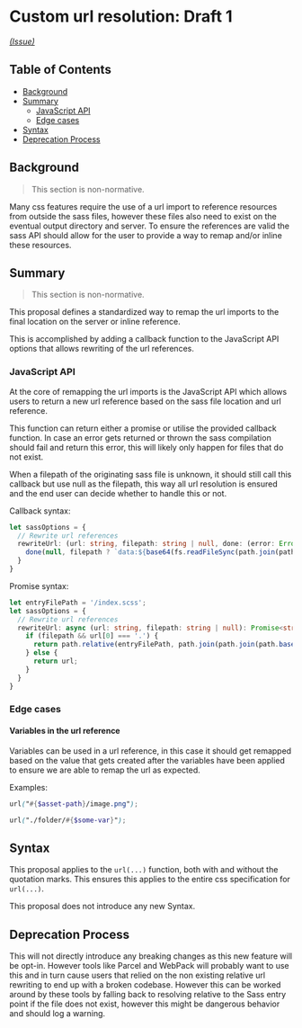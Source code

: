# Custom url resolution: Draft 1

_[(Issue)](https://github.com/sass/sass/issues/2535)_

## Table of Contents

- [Background](#background)
- [Summary](#summary)
  - [JavaScript API](#javaScript-api)
  - [Edge cases](#edge-cases)
- [Syntax](#syntax)
- [Deprecation Process](#deprecation-process)

## Background

> This section is non-normative.

Many css features require the use of a url import to reference resources from outside the sass files, however these files also need to exist on the eventual output directory and server. To ensure the references are valid the sass API should allow for the user to provide a way to remap and/or inline these resources.

## Summary

> This section is non-normative.

This proposal defines a standardized way to remap the url imports to the final location on the server or inline reference.

This is accomplished by adding a callback function to the JavaScript API options that allows rewriting of the url references.

### JavaScript API

At the core of remapping the url imports is the JavaScript API which allows users to return a new url reference based on the sass file location and url reference.

This function can return either a promise or utilise the provided callback function. In case an error gets returned or thrown the sass compilation should fail and return this error, this will likely only happen for files that do not exist.

When a filepath of the originating sass file is unknown, it should still call this callback but use null as the filepath, this way all url resolution is ensured and the end user can decide whether to handle this or not.

Callback syntax:

```TypeScript
let sassOptions = {
  // Rewrite url references
  rewriteUrl: (url: string, filepath: string | null, done: (error: Error, newUrl: string) => void): void => {
    done(null, filepath ? `data:${base64(fs.readFileSync(path.join(path.basename(filepath), url)))}` : url);
  }
}
```

Promise syntax:

```TypeScript
let entryFilePath = '/index.scss';
let sassOptions = {
  // Rewrite url references
  rewriteUrl: async (url: string, filepath: string | null): Promise<string> => {
    if (filepath && url[0] === '.') {
      return path.relative(entryFilePath, path.join(path.join(path.basename(filepath), url)));
    } else {
      return url;
    }
  }
}
```

### Edge cases

#### Variables in the url reference

Variables can be used in a url reference, in this case it should get remapped based on the value that gets created after the variables have been applied to ensure we are able to remap the url as expected.

Examples:

```Scss
url("#{$asset-path}/image.png");
```

```Scss
url("./folder/#{$some-var}");
```

## Syntax

This proposal applies to the `url(...)` function, both with and without the quotation marks. This ensures this applies to the entire css specification for `url(...)`.

This proposal does not introduce any new Syntax.

## Deprecation Process

This will not directly introduce any breaking changes as this new feature will be opt-in. However tools like Parcel and WebPack will probably want to use this and in turn cause users that relied on the non existing relative url rewriting to end up with a broken codebase. However this can be worked around by these tools by falling back to resolving relative to the Sass entry point if the file does not exist, however this might be dangerous behavior and should log a warning.
